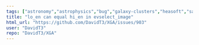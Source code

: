 ```yaml
---
tags: ["astronomy","astrophysics","bug","galaxy-clusters","heasoft","sas","x-ray","x-ray-astronomy","xga","xmm","xmm-observations","xmm-science-analysis","xspec"]
title: "lo_en can equal hi_en in evselect_image"
html_url: "https://github.com/DavidT3/XGA/issues/903"
user: "DavidT3"
repo: "DavidT3/XGA"
---
```


